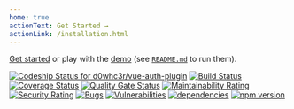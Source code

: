 ```yaml
---
home: true
actionText: Get Started →
actionLink: /installation.html
---
```


<div style="text-align: center">
  <Bit/>
</div>

[Get started](./guide/) or play with the [demo](https://github.com/d0whc3r/vue-auth-plugin/tree/master/demo) (see [`README.md`](https://github.com/d0whc3r/vue-auth-plugin/) to run them).

[![Codeship Status for d0whc3r/vue-auth-plugin](https://app.codeship.com/projects/65539d50-19c6-0137-b7bf-16c0539076f9/status?branch=master)](https://app.codeship.com/projects/328499)
[![Build Status](https://travis-ci.com/d0whc3r/vue-auth-plugin.svg?branch=master)](https://travis-ci.com/d0whc3r/vue-auth-plugin)
[![Coverage Status](https://coveralls.io/repos/github/d0whc3r/vue-auth-plugin/badge.svg?branch=master)](https://coveralls.io/github/d0whc3r/vue-auth-plugin?branch=master)
[![Quality Gate Status](https://sonarcloud.io/api/project_badges/measure?project=d0whc3r_vue-auth-plugin&metric=alert_status)](https://sonarcloud.io/dashboard?id=d0whc3r_vue-auth-plugin)
[![Maintainability Rating](https://sonarcloud.io/api/project_badges/measure?project=d0whc3r_vue-auth-plugin&metric=sqale_rating)](https://sonarcloud.io/dashboard?id=d0whc3r_vue-auth-plugin)
[![Security Rating](https://sonarcloud.io/api/project_badges/measure?project=d0whc3r_vue-auth-plugin&metric=security_rating)](https://sonarcloud.io/dashboard?id=d0whc3r_vue-auth-plugin)
[![Bugs](https://sonarcloud.io/api/project_badges/measure?project=d0whc3r_vue-auth-plugin&metric=bugs)](https://sonarcloud.io/dashboard?id=d0whc3r_vue-auth-plugin)
[![Vulnerabilities](https://sonarcloud.io/api/project_badges/measure?project=d0whc3r_vue-auth-plugin&metric=vulnerabilities)](https://sonarcloud.io/dashboard?id=d0whc3r_vue-auth-plugin)
[![dependencies](https://img.shields.io/david/d0whc3r/vue-auth-plugin.svg)]()
[![npm version](https://img.shields.io/npm/v/@d0whc3r%2Fvue-auth-plugin.svg)](https://www.npmjs.com/package/@d0whc3r/vue-auth-plugin)

